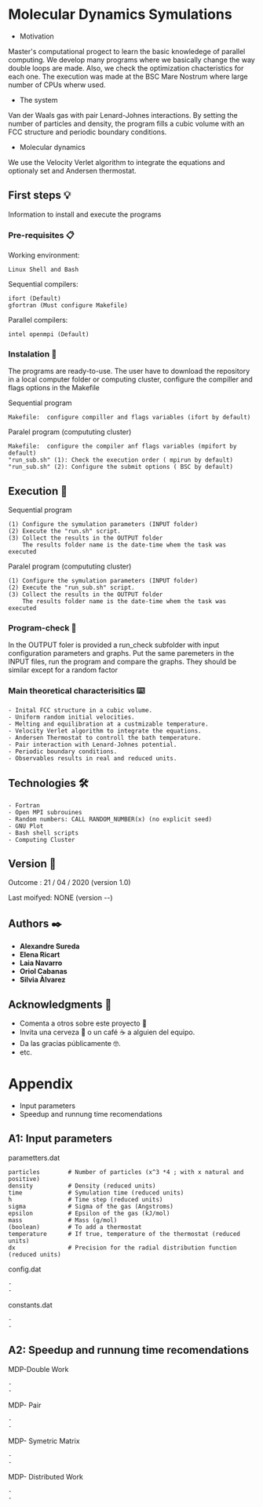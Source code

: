 # Molecular Dynamics Symulations

* Motivation

Master's computational progect to learn the basic knowledege of parallel computing. We develop many programs where we basically change the way double loops are made. Also, we check the optimization chacteristics for each one. The execution was made at the BSC Mare Nostrum where large number of CPUs wherw used.
* The system

Van der Waals gas with pair Lenard-Johnes interactions. By setting the number of particles and density, the program fills a cubic volume with an FCC structure and periodic boundary conditions.
* Molecular dynamics

We use the Velocity Verlet algorithm to integrate the equations and optionaly set and Andersen thermostat.

## First steps 💡
Information to install and execute the programs


### Pre-requisites 📋

Working environment:

```
Linux Shell and Bash
```

Sequential compilers:

```
ifort (Default)
gfortran (Must configure Makefile)
```

Parallel compilers:
```
intel openmpi (Default)
```

### Instalation 🔧

The programs are ready-to-use. The user have to download the repository in a local computer folder or computing cluster, configure the compiller and flags options in the Makefile

Sequential program
```
Makefile:  configure compiller and flags variables (ifort by default)

```
Paralel program (compututing cluster)
```
Makefile:  configure the compiler anf flags variables (mpifort by default)
"run_sub.sh" (1): Check the execution order ( mpirun by default)
"run_sub.sh" (2): Configure the submit options ( BSC by default)
```

## Execution 🚀

Sequential program
```
(1) Configure the symulation parameters (INPUT folder)
(2) Execute the "run.sh" script.
(3) Collect the results in the OUTPUT folder
    The results folder name is the date-time whem the task was executed

```
Paralel program (compututing cluster)
```
(1) Configure the symulation parameters (INPUT folder)
(2) Execute the "run_sub.sh" script.
(3) Collect the results in the OUTPUT folder
    The results folder name is the date-time whem the task was executed
```
### Program-check 🔎

In the OUTPUT foler is provided a run_check subfolder with input configuration parameters and graphs. 
Put the same paremeters in the INPUT files, run the program and compare the graphs. 
They should be similar except for a random factor

### Main theoretical characterisitics ⌨️


```
- Inital FCC structure in a cubic volume.
- Uniform random initial velocities.
- Melting and equilibration at a custmizable temperature.
- Velocity Verlet algorithm to integrate the equations.
- Andersen Thermostat to controll the bath temperature.
- Pair interaction with Lenard-Johnes potential.
- Periodic boundary conditions.
- Observables results in real and reduced units.
```

## Technologies 🛠️

```
- Fortran
- Open MPI subrouines
- Random numbers: CALL RANDOM_NUMBER(x) (no explicit seed)
- GNU Plot
- Bash shell scripts
- Computing Cluster
```

## Version 📌

Outcome : 21 / 04 / 2020 (version 1.0)

Last moifyed:  NONE (version --)

## Authors ✒️

* **Alexandre Sureda**
* **Elena Ricart**
* **Laia Navarro**
* **Oriol Cabanas**
* **Silvia Àlvarez**


## Acknowledgments 🎁

* Comenta a otros sobre este proyecto 📢
* Invita una cerveza 🍺 o un café ☕ a alguien del equipo. 
* Da las gracias públicamente 🤓.
* etc.

# Appendix
* Input parameters
* Speedup and runnung time recomendations
## A1: Input parameters
parametters.dat
```
particles        # Number of particles (x^3 *4 ; with x natural and positive)
density          # Density (reduced units)
time             # Symulation time (reduced units)
h                # Time step (reduced units)
sigma            # Sigma of the gas (Angstroms)
epsilon          # Epsilon of the gas (kJ/mol)
mass             # Mass (g/mol)
(boolean)        # To add a thermostat
temperature      # If true, temperature of the thermostat (reduced units)
dx               # Precision for the radial distribution function (reduced units)
```
config.dat
```
- 
-
```
constants.dat
```
- 
-
```
## A2: Speedup and runnung time recomendations
MDP-Double Work
```
- 
-
```
MDP- Pair
```
- 
-
```
MDP- Symetric Matrix
```
- 
-
```
MDP- Distributed Work
```
- 
-
```

